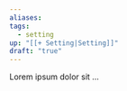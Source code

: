 ```yaml
---
aliases: 
tags:
  - setting
up: "[[+ Setting|Setting]]"
draft: "true"
---
```

Lorem ipsum dolor sit ...